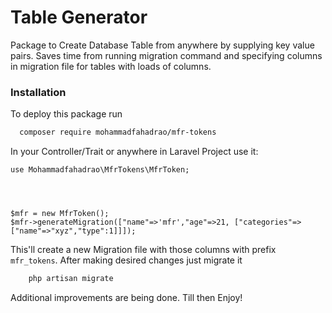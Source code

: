# Table Generator
Package to Create Database Table from anywhere by supplying key value pairs. Saves time from running migration command and specifying columns in migration file for tables with loads of columns.

### Installation
To deploy this package run
```bash
  composer require mohammadfahadrao/mfr-tokens
```

In your Controller/Trait or anywhere in Laravel Project use it:

    
    use Mohammadfahadrao\MfrTokens\MfrToken;




    $mfr = new MfrToken();
    $mfr->generateMigration(["name"=>'mfr',"age"=>21, ["categories"=>["name"=>"xyz","type":1]]]);
    
    
This'll create a new Migration file with those columns with prefix `mfr_tokens`. After making desired changes just migrate it
```bash
    php artisan migrate
```

Additional improvements are being done. Till then Enjoy!
